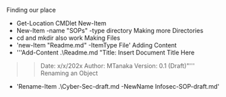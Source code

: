 Finding our place
- Get-Location CMDlet
New-Item
- New-Item -name "SOPs" -type directory
Making more Directories
- cd and mkdir also work
Making Files
- 'new-Item "Readme.md" -ItemType File'
Adding Content
- '''Add-Content .\Readme.md "Title: Insert Document Title Here
>> Date: x/x/202x
>> Author: MTanaka
>> Version: 0.1 (Draft)"'''
Renaming an Object
- 'Rename-Item .\Cyber-Sec-draft.md -NewName Infosec-SOP-draft.md'
